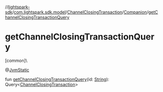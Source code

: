 //[lightspark-sdk](../../../../index.md)/[com.lightspark.sdk.model](../../index.md)/[ChannelClosingTransaction](../index.md)/[Companion](index.md)/[getChannelClosingTransactionQuery](get-channel-closing-transaction-query.md)

# getChannelClosingTransactionQuery

[common]\

@[JvmStatic](https://kotlinlang.org/api/latest/jvm/stdlib/kotlin.jvm/-jvm-static/index.html)

fun [getChannelClosingTransactionQuery](get-channel-closing-transaction-query.md)(id: [String](https://kotlinlang.org/api/latest/jvm/stdlib/kotlin/-string/index.html)): Query&lt;[ChannelClosingTransaction](../index.md)&gt;
